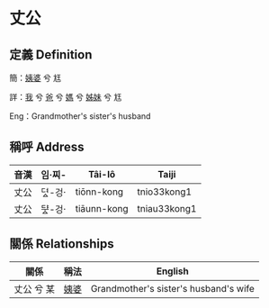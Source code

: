 # 丈公
## 定義 Definition
簡：[姨婆](member32.md) 兮 尪

詳：[我](member1.md) 兮 [爸](member2.md) 兮 [媽](member9.md) 兮 [姊妹](member32.md) 兮 尪

Eng：Grandmother's sister's husband

## 稱呼 Address

音漢 | 임·찌- | Tâi-lô | Taiji
--- | --- | --- | --- 
丈公 | 뎌ᇫ-겅· | tiōnn-kong | tnio33kong1 
丈公 | ᄃᆤᇫ-겅· | tiāunn-kong | tniau33kong1 


## 關係 Relationships

關係 | 稱法 | English
--- | --- | --- 
丈公 兮 某 | [姨婆](member32.md) | Grandmother's sister's husband's wife
